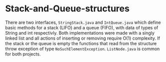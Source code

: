 # Stack-and-Queue-structures
There are two interfaces, `StringStack.java` and `IntQueue.java` which define basic methods for a stack (LIFO) and a queue (FIFO), with data of types of String and int respectivly. Both implementations were made with a singly linked list and all actions of inserting or removing require O(1) complexity. If the stack or the queue is empty the functions that read from the structure throw exception of type `NoSuchElementException`. `ListNode.java` is common for both projects.
